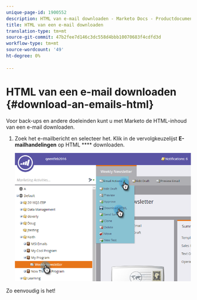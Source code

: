 ```yaml
---
unique-page-id: 1900552
description: HTML van e-mail downloaden - Marketo Docs - Productdocumentatie
title: HTML van een e-mail downloaden
translation-type: tm+mt
source-git-commit: 47b2fee7d146c3dc558d4bbb10070683f4cdfd3d
workflow-type: tm+mt
source-wordcount: '49'
ht-degree: 0%

---
```



# HTML van een e-mail downloaden {#download-an-emails-html}

Voor back-ups en andere doeleinden kunt u met Marketo de HTML-inhoud van een e-mail downloaden.

1. Zoek het e-mailbericht en selecteer het. Klik in de vervolgkeuzelijst **E-mailhandelingen** op HTML **** downloaden.

   ![](assets/one-4.png)

Zo eenvoudig is het!

